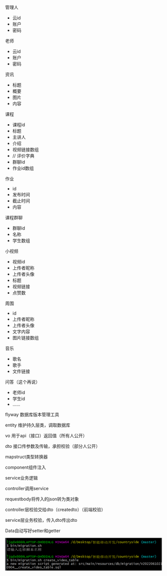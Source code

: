 管理人

- 云id
- 账户
- 密码

老师

- 云id
- 账户
- 密码

资讯

- 标题
- 概要
- 图片
- 内容

课程

- 课程id
- 标题
- 主讲人
- 介绍
- 视频链接数组
- // 评价字典
- 群聊id
- 作业id数组

作业

- id
- 发布时间
- 截止时间
- 内容

课程群聊

- 群聊id
- 名称
- 学生数组

小视频

- 视频id
- 上传者昵称
- 上传者头像
- 标题
- 视频链接
- 点赞数

周围

- id
- 上传者昵称
- 上传者头像
- 文字内容
- 图片链接数组

音乐

- 歌名
- 歌手
- 文件链接

问答（这个再说）

- 老师id
- 学生id
- ……



flyway 数据库版本管理工具

entity 维护持久层类，调取数据库

vo 用于api（接口）返回值（所有人公开）

dto 接口传参数及传输，承担校验（部分人公开）

mapstruct类型转换器

component组件注入

service业务逻辑

controller调用service





requestbody将传入的json转为类对象

controller层校验交给dto（createdto）（前端校验）

service层业务校验，传入dto传出dto

Data自动写好setter和getter



<img src="数据库设计.assets/image-20220610212440192.png" alt="image-20220610212440192" style="zoom:50%;" />